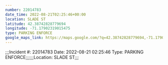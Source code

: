 ```yaml
---
number: 22014783
date_time: 2022-08-21T02:25:46+00:00
location: SLADE ST
latitude: 42.38742828779694
longitude: -71.17902319015475
type: PARKING ENFORCE
google_maps_link: https://maps.google.com/?q=42.38742828779694,-71.17902319015475
---
```


;;;Incident #: 22014783  Date: 2022-08-21 02:25:46   Type: PARKING ENFORCE;;;;;;Location: SLADE ST;;;

